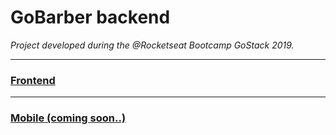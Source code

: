 # GoBarber backend

_Project developed during the @Rocketseat Bootcamp GoStack 2019._

---

### <a href="https://github.com/Felibread/gobarber-frontend">Frontend</a>

---

### <a href="#">Mobile (coming soon..)</a>

